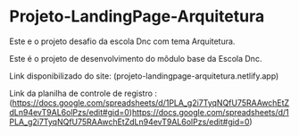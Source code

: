 # Projeto-LandingPage-Arquitetura
Este e o projeto desafio da escola Dnc com tema Arquitetura.

Este é o projeto de desenvolvimento do môdulo base da Escola Dnc.

Link disponibilizado do site: (projeto-landingpage-arquitetura.netlify.app)

Link da planilha de controle de registro : (https://docs.google.com/spreadsheets/d/1PLA_g2i7TyqNQfU75RAAwchEtZdLn94evT9AL6olPzs/edit#gid=0)https://docs.google.com/spreadsheets/d/1PLA_g2i7TyqNQfU75RAAwchEtZdLn94evT9AL6olPzs/edit#gid=0)

